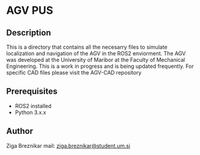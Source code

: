 # AGV PUS

## Description

This is a directory that contains all the necesarry files to simulate localization and navigation of the AGV in the ROS2 enviorment.
The AGV was developed at the University of Maribor at the Faculty of Mechanical Engineering.
This is a work in progress and is being updated frequently.
For specific CAD files please visit the AGV-CAD repository


## Prerequisites
- ROS2 installed
- Python 3.x.x

## Author

Ziga Breznikar
mail: ziga.breznikar@student.um.si

